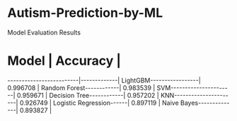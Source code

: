 # Autism-Prediction-by-ML
Model Evaluation Results

#        Model           |   Accuracy  |
-------------------------|-------------|
LightGBM-----------------|   0.996708  |
Random Forest------------|   0.983539  |
SVM----------------------|   0.959671  |
Decision Tree------------|   0.957202  |
KNN----------------------|   0.926749  |
Logistic Regression------|   0.897119  |
Naive Bayes--------------|   0.893827  |
